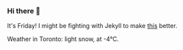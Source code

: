 ### Hi there :wave:

It's Friday! I might be fighting with Jekyll to make [this](https://swissclubto.github.io) better.

Weather in Toronto: light snow, at -4°C.
